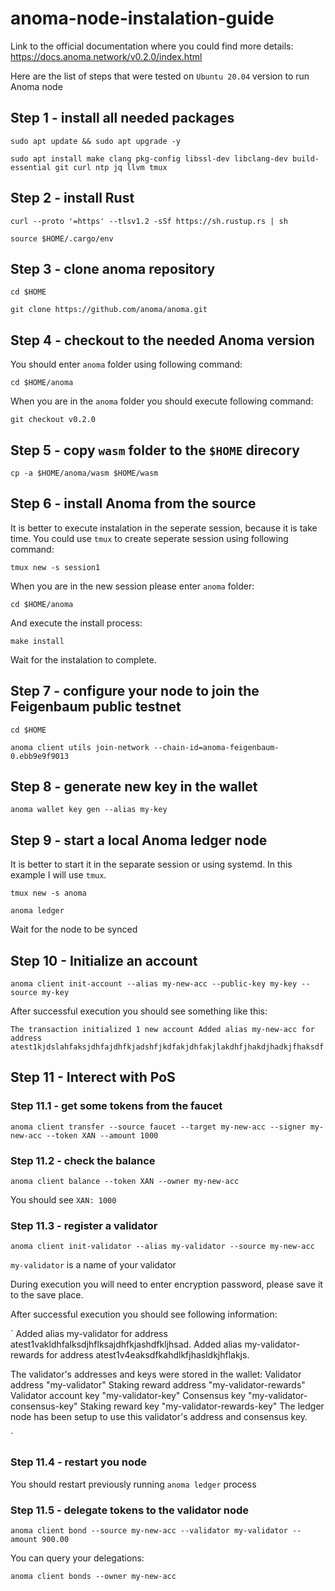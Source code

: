 # anoma-node-instalation-guide

Link to the official documentation where you could find more details: https://docs.anoma.network/v0.2.0/index.html

Here are the list of steps that were tested on `Ubuntu 20.04` version to run Anoma node

## Step 1 - install all needed packages

`sudo apt update && sudo apt upgrade -y`

`sudo apt install make clang pkg-config libssl-dev libclang-dev build-essential git curl ntp jq llvm tmux`

## Step 2 - install Rust

`curl --proto '=https' --tlsv1.2 -sSf https://sh.rustup.rs | sh`

`source $HOME/.cargo/env`

## Step 3 - clone anoma repository

`cd $HOME`

`git clone https://github.com/anoma/anoma.git`

## Step 4 - checkout to the needed Anoma version

You should enter `anoma` folder using following command:

`cd $HOME/anoma`

When you are in the `anoma` folder you should execute following command:

`git checkout v0.2.0`

## Step 5 - copy `wasm` folder to the `$HOME` direcory 

`cp -a $HOME/anoma/wasm $HOME/wasm`

## Step 6 - install Anoma from the source

It is better to execute instalation in the seperate session, because it is take time. You could use `tmux` to create seperate session using following command: 

`tmux new -s session1`

When you are in the new session please enter `anoma` folder: 

`cd $HOME/anoma`

And execute the install process: 

`make install`

Wait for the instalation to complete.

## Step 7 - configure your node to join the Feigenbaum public testnet

`cd $HOME`

`anoma client utils join-network --chain-id=anoma-feigenbaum-0.ebb9e9f9013`

## Step 8 - generate new key in the wallet

`anoma wallet key gen --alias my-key`

## Step 9 - start a local Anoma ledger node

It is better to start it in the separate session or using systemd. In this example I will use `tmux`.

`tmux new -s anoma`

`anoma ledger`

Wait for the node to be synced

## Step 10 - Initialize an account

`anoma client init-account --alias my-new-acc --public-key my-key --source my-key`

After successful execution you should see something like this:

`The transaction initialized 1 new account
Added alias my-new-acc for address atest1kjdslahfaksjdhfajdhfkjadshfjkdfakjdhfakjlakdhfjhakdjhadkjfhaksdf`

## Step 11 - Interect with PoS 

### Step 11.1 - get some tokens from the faucet

`anoma client transfer --source faucet --target my-new-acc --signer my-new-acc --token XAN --amount 1000`

### Step 11.2 - check the balance

`anoma client balance --token XAN --owner my-new-acc`

You should see `XAN: 1000`

### Step 11.3 - register a validator

`anoma client init-validator --alias my-validator --source my-new-acc`

`my-validator` is a name of your validator

During execution you will need to enter encryption password, please save it to the save place.

After successful execution you should see following information:

`
Added alias my-validator for address atest1vakldhfalksdjhflksajdhfkjashdfkljhsad.
Added alias my-validator-rewards for address atest1v4eaksdfkahdlkfjhasldkjhflakjs.

The validator's addresses and keys were stored in the wallet:
  Validator address "my-validator"
  Staking reward address "my-validator-rewards"
  Validator account key "my-validator-key"
  Consensus key "my-validator-consensus-key"
  Staking reward key "my-validator-rewards-key"
The ledger node has been setup to use this validator's address and consensus key.

`

### Step 11.4 - restart you node

You should restart previously running `anoma ledger` process

### Step 11.5 - delegate tokens to the validator node

`anoma client bond --source my-new-acc --validator my-validator --amount 900.00`

You can query your delegations:

`anoma client bonds --owner my-new-acc`


